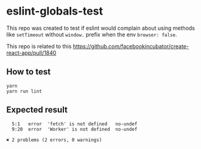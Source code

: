 # eslint-globals-test

This repo was created to test if eslint would complain about using methods like `setTimeout`
without `window.` prefix when the env `browser: false`.

This repo is related to this https://github.com/facebookincubator/create-react-app/pull/1840

## How to test

```
yarn
yarn run lint
```

## Expected result

```
  5:1   error  'fetch' is not defined   no-undef
  9:20  error  'Worker' is not defined  no-undef

✖ 2 problems (2 errors, 0 warnings)
```
